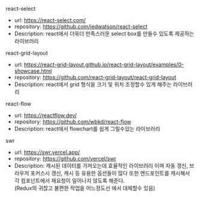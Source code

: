 react-select
* url: https://react-select.com/
* repository: https://github.com/jedwatson/react-select
* Description: react에서 더욱더 만족스러운 select box를 만들수 있도록 제공하는 라이브러리

react-grid-layout
* url: https://react-grid-layout.github.io/react-grid-layout/examples/0-showcase.html
* repository: https://github.com/react-grid-layout/react-grid-layout
* Description: react에서 grid 형식을 크기 및 위치 조정할수 있게 해주는 라이브러리

react-flow
* url: https://reactflow.dev/
* repository: https://github.com/wbkd/react-flow
* Description: react에서 flowchart를 쉽게 그릴수있는 라이브러리 

swr 
* url: https://swr.vercel.app/
* repository: https://github.com/vercel/swr
* Description: 캐시된 데이터를 가져오는데 효율적인 라이브러리 이며 자동 갱신, 브라우저 포커스시 갱신, 캐시 등 유용한 옵션들이 많다 또한 엔드포인트를 캐시해서 각 컴포넌트에서 재요청이 일어나지 않도록 해준다.<br/> (Redux의 귀찮고 불편한 작업을 어느정도선 에서 대체할수 있음)
